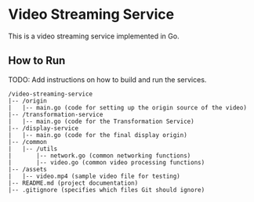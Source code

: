 # Video Streaming Service

This is a video streaming service implemented in Go.

## How to Run

TODO: Add instructions on how to build and run the services.

```
/video-streaming-service
|-- /origin
|   |-- main.go (code for setting up the origin source of the video)
|-- /transformation-service
|   |-- main.go (code for the Transformation Service)
|-- /display-service
|   |-- main.go (code for the final display origin)
|-- /common
|   |-- /utils
|       |-- network.go (common networking functions)
|       |-- video.go (common video processing functions)
|-- /assets
|   |-- video.mp4 (sample video file for testing)
|-- README.md (project documentation)
|-- .gitignore (specifies which files Git should ignore)
```